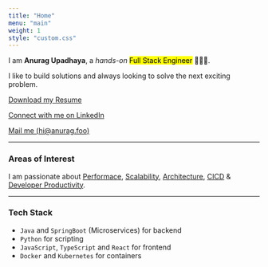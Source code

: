 ```yaml
---
title: "Home"
menu: "main"
weight: 1
style: "custom.css"
---
```


I am **Anurag Upadhaya**, a _hands-on_ <mark>Full Stack Engineer</mark> 👨🏻‍💻.

I like to build solutions and always looking to solve the next exciting problem.

[Download my Resume](https://drive.google.com/file/d/1c9kJL-NLEQ2kpCx6fHCoTCdK2LgjBNDK/view?usp=sharing)

[Connect with me on LinkedIn](https://www.linkedin.com/in/anurag-upadhaya)

[Mail me (hi@anurag.foo)](mailto:hi@anurag.foo)

<hr>

### Areas of Interest

I am passionate about <u>Performace</u>, <u>Scalability</u>, <u>Architecture</u>, <u>CICD</u> & <u>Developer Productivity</u>.

<hr>

### Tech Stack

* `Java` and `SpringBoot` (Microservices) for backend
* `Python` for scripting
* `JavaScript`, `TypeScript` and `React` for frontend
* `Docker` and `Kubernetes` for containers
